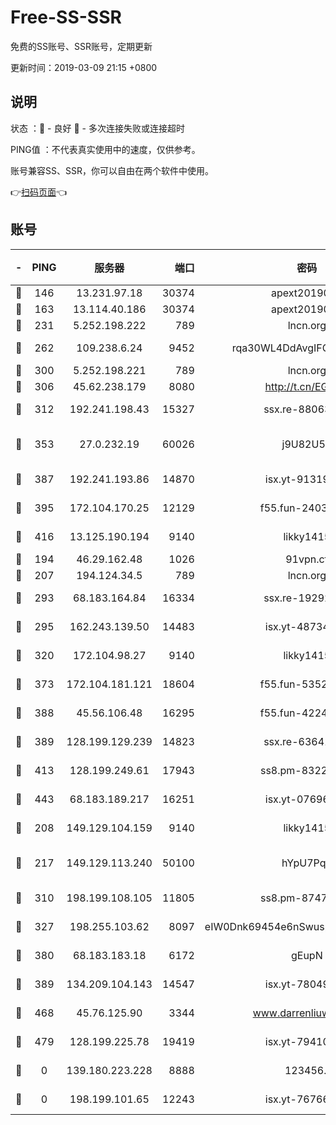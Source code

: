 # Free-SS-SSR

免费的SS账号、SSR账号，定期更新

更新时间：2019-03-09 21:15 +0800

## 说明

状态     ：🙂 - 良好 🙁 - 多次连接失败或连接超时

PING值   ：不代表真实使用中的速度，仅供参考。

账号兼容SS、SSR，你可以自由在两个软件中使用。

👉[扫码页面](https://liesauer.github.io/Free-SS-SSR/)👈

## 账号

|-|PING|服务器|端口|密码|加密方式|区域|
|:----:|:----:|:-----:|-----:|:----:|:----:|:----:|
|🙂|146|13.231.97.18|30374|apext2019006|chacha20|JP|
|🙂|163|13.114.40.186|30374|apext2019006|chacha20|JP|
|🙂|231|5.252.198.222|789|lncn.org|rc4|JP|
|🙂|262|109.238.6.24|9452|rqa30WL4DdAvgIFG6Fs3znzTa|aes-256-cfb|FR|
|🙂|300|5.252.198.221|789|lncn.org|rc4|JP|
|🙂|306|45.62.238.179|8080|http://t.cn/EGJIyrl|rc4-md5|CA|
|🙂|312|192.241.198.43|15327|ssx.re-88063170|aes-256-cfb|US|
|🙂|353|27.0.232.19|60026|j9U82U53|xchacha20-ietf-poly1305|HK|
|🙂|387|192.241.193.86|14870|isx.yt-91319838|aes-256-cfb|US|
|🙂|395|172.104.170.25|12129|f55.fun-24030753|aes-256-cfb|SG|
|🙂|416|13.125.190.194|9140|likky1415|aes-256-cfb|KR|
|🙂|194|46.29.162.48|1026|91vpn.cf|rc4-md5|RU|
|🙂|207|194.124.34.5|789|lncn.org|rc4|JP|
|🙂|293|68.183.164.84|16334|ssx.re-19292784|aes-256-cfb|US|
|🙂|295|162.243.139.50|14483|isx.yt-48734916|aes-256-cfb|US|
|🙂|320|172.104.98.27|9140|likky1415|aes-256-cfb|JP|
|🙂|373|172.104.181.121|18604|f55.fun-53524229|aes-256-cfb|SG|
|🙂|388|45.56.106.48|16295|f55.fun-42240509|aes-256-cfb|US|
|🙂|389|128.199.129.239|14823|ssx.re-63641713|aes-256-cfb|SG|
|🙂|413|128.199.249.61|17943|ss8.pm-83224449|aes-256-cfb|SG|
|🙂|443|68.183.189.217|16251|isx.yt-07696164|aes-256-cfb|SG|
|🙁|208|149.129.104.159|9140|likky1415|aes-256-cfb|HK|
|🙁|217|149.129.113.240|50100|hYpU7PqP|chacha20-ietf-poly1305|CN|
|🙁|310|198.199.108.105|11805|ss8.pm-87479488|aes-256-cfb|US|
|🙁|327|198.255.103.62|8097|eIW0Dnk69454e6nSwuspv9DmS201tQ0D|aes-256-cfb|US|
|🙁|380|68.183.183.18|6172|gEupN|aes-256-cfb|SG|
|🙁|389|134.209.104.143|14547|isx.yt-78049863|aes-256-cfb|SG|
|🙁|468|45.76.125.90|3344|www.darrenliuwei.com|aes-256-cfb|AU|
|🙁|479|128.199.225.78|19419|isx.yt-79410902|aes-256-cfb|SG|
|🙁|0|139.180.223.228|8888|123456..|aes-256-cfb|JP|
|🙁|0|198.199.101.65|12243|isx.yt-76766830|aes-256-cfb|US|
